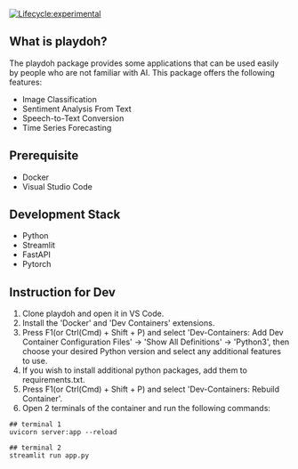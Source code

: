 <!-- badges: start -->
[![Lifecycle:experimental](https://img.shields.io/badge/lifecycle-experimental-orange.svg)](https://lifecycle.r-lib.org/articles/stages.html#experimental)
<!-- badges: end -->
## What is playdoh?
The playdoh package provides some applications that can be used easily by people who are not familiar with AI. This package offers the following features:

- Image Classification
- Sentiment Analysis From Text
- Speech-to-Text Conversion
- Time Series Forecasting

## Prerequisite
- Docker
- Visual Studio Code

## Development Stack
- Python
- Streamlit
- FastAPI
- Pytorch

## Instruction for Dev
1. Clone playdoh and open it in VS Code.
2. Install the 'Docker' and 'Dev Containers' extensions.
3. Press F1(or Ctrl(Cmd) + Shift + P) and select 'Dev-Containers: Add Dev Container Configuration Files' -> 'Show All Definitions' -> 'Python3', then choose your desired Python version and select any additional features to use.
4. If you wish to install additional python packages, add them to requirements.txt.
5. Press F1(or Ctrl(Cmd) + Shift + P) and select 'Dev-Containers: Rebuild Container'.
6. Open 2 terminals of the container and run the following commands:
```
## terminal 1
uvicorn server:app --reload
```
```
## terminal 2
streamlit run app.py
```
 
